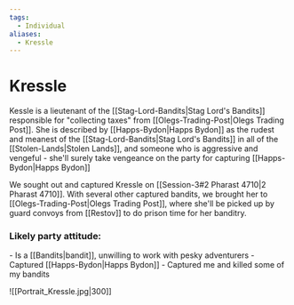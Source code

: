 ```yaml
---
tags:
  - Individual
aliases:
  - Kressle
---
```

# Kressle
Kessle is a lieutenant of the [[Stag-Lord-Bandits|Stag Lord's Bandits]] responsible for "collecting taxes" from [[Olegs-Trading-Post|Olegs Trading Post]]. She is described by [[Happs-Bydon|Happs Bydon]] as the rudest and meanest of the [[Stag-Lord-Bandits|Stag Lord's Bandits]] in all of the [[Stolen-Lands|Stolen Lands]], and someone who is aggressive and vengeful - she'll surely take vengeance on the party for capturing [[Happs-Bydon|Happs Bydon]]

We sought out and captured Kressle on [[Session-3#2 Pharast 4710|2 Pharast 4710]]. With several other captured bandits, we brought her to [[Olegs-Trading-Post|Olegs Trading Post]], where she'll be picked up by guard convoys from [[Restov]] to do prison time for her banditry. 
### Likely party attitude:
\- Is a [[Bandits|bandit]], unwilling to work with pesky adventurers
\- Captured [[Happs-Bydon|Happs Bydon]]
\- Captured me and killed some of my bandits 

![[Portrait_Kressle.jpg|300]]